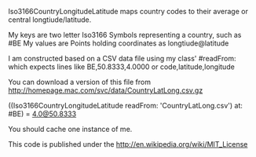 Iso3166CountryLongitudeLatitude maps country codes to their average or central longtiude/latitude.

My keys are two letter Iso3166 Symbols representing a country, such as #BE
My values are Points holding coordinates as longtiude@latitude

I am constructed based on a CSV data file using my class' #readFrom:
which expects lines like BE,50.8333,4.0000 or code,latitude,longitude

You can download a version of this file from http://homepage.mac.com/svc/data/CountryLatLong.csv.gz

((Iso3166CountryLongitudeLatitude readFrom: 'CountryLatLong.csv') at: #BE) = 4.0@50.8333

You should cache one instance of me.

This code is published under the http://en.wikipedia.org/wiki/MIT_License
